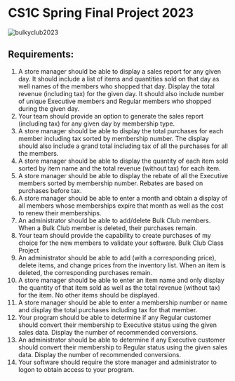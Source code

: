 <h1>CS1C Spring Final Project 2023</h1>

![bulkyclub2023](https://github.com/isaldana0/cs1c_proj/assets/91686331/b4b23591-6288-48cc-9167-4f602051c84f)


<b><h2>Requirements:</b></h2>
1. A store manager should be able to display a sales report for any given day. It should include a list of items and quantities sold on that day as well names of the members who shopped that day. Display the total revenue (including tax) for the given day. It should also include number of unique Executive members and Regular members who shopped during the given day.
2. Your team should provide an option to generate the sales report (including tax) for any given day by membership type.
3. A store manager should be able to display the total purchases for each member including tax sorted by membership number. The display should also include a grand total including tax of all the purchases for all the members.
4. A store manager should be able to display the quantity of each item sold sorted by item name and the total revenue (without tax) for each item.
5. A store manager should be able to display the rebate of all the Executive members sorted by membership number. Rebates are based on purchases before tax.
6. A store manager should be able to enter a month and obtain a display of all members whose memberships expire that month as well as the cost to renew their memberships.
7. An administrator should be able to add/delete Bulk Club members. When a Bulk Club member is deleted, their purchases remain.
8. Your team should provide the capability to create purchases of my choice for the new members to validate your software.
Bulk Club Class Project
9. An administrator should be able to add (with a corresponding price), delete items, and change prices from the inventory list. When an item is deleted, the corresponding purchases remain.
10. A store manager should be able to enter an item name and only display the quantity of that item sold as well as the total revenue (without tax) for the item. No other items should be displayed.
11. A store manager should be able to enter a membership number or name and display the total purchases including tax for that member.
12. Your program should be able to determine if any Regular customer should convert their membership to Executive status using the given sales data. Display the number of recommended conversions.
13. An administrator should be able to determine if any Executive customer should convert their membership to Regular status using the given sales data. Display the number of recommended conversions.
14. Your software should require the store manager and administrator to logon to obtain access to your program.
